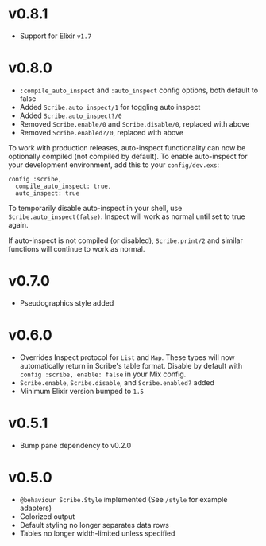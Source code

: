 # v0.8.1
* Support for Elixir `v1.7`

# v0.8.0
* `:compile_auto_inspect` and `:auto_inspect` config options, both default
  to false
* Added `Scribe.auto_inspect/1` for toggling auto inspect
* Added `Scribe.auto_inspect?/0`
* Removed `Scribe.enable/0` and `Scribe.disable/0`, replaced with above
* Removed `Scribe.enabled?/0`, replaced with above

To work with production releases, auto-inspect functionality can now be
optionally compiled (not compiled by default). To enable auto-inspect for
your development environment, add this to your `config/dev.exs`:

    config :scribe,
      compile_auto_inspect: true,
      auto_inspect: true

To temporarily disable auto-inspect in your shell, use
`Scribe.auto_inspect(false)`. Inspect will work as normal until set to
true again.

If auto-inspect is not compiled (or disabled), `Scribe.print/2` and similar
functions will continue to work as normal.

# v0.7.0
* Pseudographics style added

# v0.6.0
* Overrides Inspect protocol for `List` and `Map`. These types will now
  automatically return in Scribe's table format. Disable by default
  with `config :scribe, enable: false` in your Mix config.
* `Scribe.enable`, `Scribe.disable`, and `Scribe.enabled?` added
* Minimum Elixir version bumped to `1.5`

# v0.5.1
* Bump pane dependency to v0.2.0

# v0.5.0
* `@behaviour Scribe.Style` implemented (See `/style` for example adapters)
* Colorized output
* Default styling no longer separates data rows
* Tables no longer width-limited unless specified
